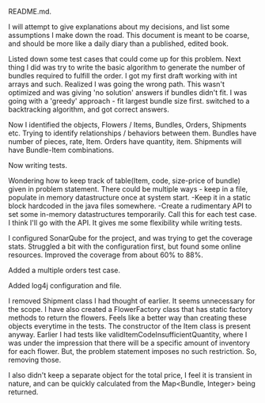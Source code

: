 README.md. 


I will attempt to give explanations about my decisions, and list some assumptions I make down the road.
This document is meant to be coarse, and should be more like a daily diary than a published, edited book.

Listed down some test cases that could come up for this problem. 
Next thing I did was try to write the basic algorithm to generate the number of bundles required to fulfill the order. 
I got my first draft working with int arrays and such. Realized I was going the wrong path. This wasn't optimized and was giving 'no solution' answers if bundles didn't fit. I was going with a 'greedy' approach - fit largest bundle size first. switched to a backtracking algorithm, and got correct answers. 

Now I identified the objects, Flowers / Items, Bundles, Orders, Shipments etc. Trying to identify relationships / behaviors between them. 
Bundles have number of pieces, rate, Item. Orders have quantity, item. Shipments will have Bundle-Item combinations.

Now writing tests.

Wondering how to keep track of table(Item, code, size-price of bundle) given in problem statement. 
There could be multiple ways - keep in a file, populate in memory datastructure once at system start.
-Keep it in a static block hardcoded in the java files somewhere.
-Create a rudimentary API to set some in-memory datastructures temporarily. Call this for each test case.
I think I'll go with the API. It gives me some flexibility while writing tests.

I configured SonarQube for the project, and was trying to get the coverage stats. Struggled a bit with the configuration first, but found some online resources. Improved the coverage from about 60% to 88%.

Added a multiple orders test case.

Added log4j configuration and file.

I removed Shipment class I had thought of earlier. It seems unnecessary for the scope.
I have also created a FlowerFactory class that has static factory methods to return the flowers. Feels like a better way than creating these objects everytime in the tests. The constructor of the Item class is present anyway.
Earlier I had tests like validItemCodeInsufficientQuantity, where I was under the impression that there will be a specific amount of inventory for each flower. But, the problem statement imposes no such restriction. So, removing those.

I also didn't keep a separate object for the total price, I feel it is transient in nature, and can be quickly calculated from the Map<Bundle, Integer> being returned.